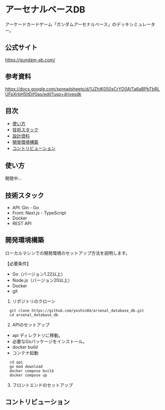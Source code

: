 # アーセナルベースDB
アーケードカードゲーム「ガンダムアーセナルベース」のデッキシミュレーター。

## 公式サイト
https://gundam-ab.com/

## 参考資料
https://docs.google.com/spreadsheets/d/1JZhjK050sCrYD0AITa6aBPbTbRLUFpXrbH5ItDif0as/edit?usp=drivesdk

## 目次
- [使い方](#使い方)
- [技術スタック](#技術スタック)
- [設計資料](#設計資料)
- [開発環境構築](#開発環境構築)
- [コントリビューション](#コントリビューション)

## 使い方
開発中...

## 技術スタック
* API: Gin - Go
* Front: Next.js - TypeScript
* Docker
* REST API

## 開発環境構築
ローカルマシンでの開発環境のセットアップ方法を説明します。

【必要条件】
* Go（バージョン1.22以上）
* Node.js（バージョン20以上）
* Docker
* git

1. リポジトリのクローン
```
  git clone https://github.com/yoshin04/arsenal_database_db.git
  cd arsenal_database_db
```
2. APIのセットアップ
* api ディレクトリに移動。
* 必要なGoパッケージをインストール。
* docker build
* コンテナ起動
```
  cd api
  go mod download
  docker compose build
  docker compose up 
```
3. フロントエンドのセットアップ

## コントリビューション
